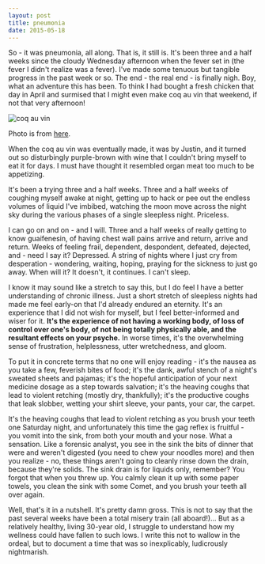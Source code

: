 ```yaml
---
layout: post
title: pneumonia
date: 2015-05-18
---
```


So - it was pneumonia, all along. That is, it still is. It's been three and a half weeks since the cloudy Wednesday afternoon when the fever set in (the fever I didn't realize was a fever). I've made some tenuous but tangible progress in the past week or so. The end - the real end - is finally nigh. Boy, what an adventure this has been. To think I had bought a fresh chicken that day in April and surmised that I might even make coq au vin that weekend, if not that very afternoon!

![coq au vin]({{site.github.url}}/images/2015-q2/coqauvin.jpg)

<span class="caption">Photo is from <a href="http://www.boston.com/lifestyle/food/articles/2011/03/02/timeless_coq_au_vin_makes_the_most_of_simple_ingredients/">here</a>.</span>

When the coq au vin was eventually made, it was by Justin, and it turned out so disturbingly purple-brown with wine that I couldn't bring myself to eat it for days. I must have thought it resembled organ meat too much to be appetizing.

It's been a trying three and a half weeks. Three and a half weeks of coughing myself awake at night, getting up to hack or pee out the endless volumes of liquid I've imbibed, watching the moon move across the night sky during the various phases of a single sleepless night. Priceless.

I can go on and on - and I will. Three and a half weeks of really getting to know guaifenesin, of having chest wall pains arrive and return, arrive and return. Weeks of feeling frail, dependent, despondent, defeated, dejected, and - need I say it? Depressed. A string of nights where I just cry from desperation - wondering, waiting, hoping, praying for the sickness to just go away. When will it? It doesn't, it continues. I can't sleep.

I know it may sound like a stretch to say this, but I do feel I have a better understanding of chronic illness. Just a short stretch of sleepless nights had made me feel early-on that I'd already endured an eternity. It's an experience that I did not wish for myself, but I feel better-informed and wiser for it. **It's the experience of not having a working body, of loss of control over one's body, of not being totally physically able, and the resultant effects on your psyche.** In worse times, it's the overwhelming sense of frustration, helplessness, utter wretchedness, and gloom.

To put it in concrete terms that no one will enjoy reading - it's the nausea as you take a few, feverish bites of food; it's the dank, awful stench of a night's sweated sheets and pajamas; it's the hopeful anticipation of your next medicine dosage as a step towards salvation; it's the heaving coughs that lead to violent retching (mostly dry, thankfully); it's the productive coughs that leak slobber, wetting your shirt sleeve, your pants, your car, the carpet.

It's the heaving coughs that lead to violent retching as you brush your teeth one Saturday night, and unfortunately this time the gag reflex is fruitful - you vomit into the sink, from both your mouth and your nose. What a sensation. Like a forensic analyst, you see in the sink the bits of dinner that were and weren't digested (you need to chew your noodles more) and then you realize - no, these things aren't going to cleanly rinse down the drain, because they're solids. The sink drain is for liquids only, remember? You forgot that when you threw up. You calmly clean it up with some paper towels, you clean the sink with some Comet, and you brush your teeth all over again.

Well, that's it in a nutshell. It's pretty damn gross. This is not to say that the past several weeks have been a total misery train (all aboard!)... But as a relatively healthy, living 30-year old, I struggle to understand how my wellness could have fallen to such lows. I write this not to wallow in the ordeal, but to document a time that was so inexplicably, ludicrously nightmarish.